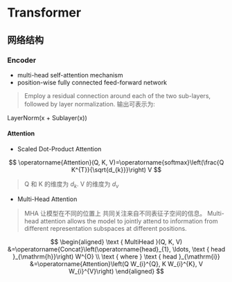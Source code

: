 # Transformer

## 网络结构

### Encoder
- multi-head self-attention mechanism
- position-wise fully connected feed-forward network

> Employ a residual connection around each of the two sub-layers, followed by layer normalization. 输出可表示为:

LayerNorm(x + Sublayer(x))

#### Attention
- Scaled Dot-Product Attention

$$
\operatorname{Attention}(Q, K, V)=\operatorname{softmax}\left(\frac{Q K^{T}}{\sqrt{d_{k}}}\right) V
$$

> Q 和 K 的维度为 $d_{k}$. V 的维度为 $d_{v}$


- Multi-Head Attention
> MHA 让模型在不同的位置上 共同关注来自不同表征子空间的信息。
> Multi-head attention allows the model to jointly attend to information from different representation
subspaces at different positions.

$$
\begin{aligned}
\text { MultiHead }(Q, K, V) &=\operatorname{Concat}\left(\operatorname{head}_{1}, \ldots, \text { head }_{\mathrm{h}}\right) W^{O} \\
\text { where } \text { head }_{\mathrm{i}} &=\operatorname{Attention}\left(Q W_{i}^{Q}, K W_{i}^{K}, V W_{i}^{V}\right)
\end{aligned}
$$